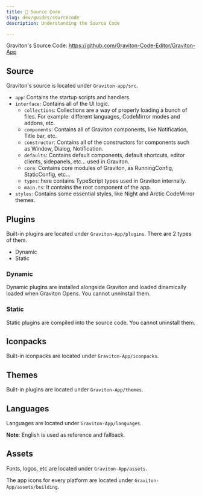 ```yaml
---
title: 🧠 Source Code
slug: dev/guides/sourcecode
description: Understanding the Source Code

---
```



Graviton's Source Code: https://github.com/Graviton-Code-Editor/Graviton-App

## Source

Graviton's source is located under `Graviton-app/src`. 
* `app`: Contains the startup scripts and handlers.
* `interface`: Contains all of the UI logic.
	- `collections`: Collections are a way of properly loading a bunch of files. For example: different languages, CodeMirror modes and addons, etc.
	- `components`: Contains all of Graviton components, like Notification, Title bar, etc.
	- `constructor`: Contains all of the constructors for components such as Window, Dialog, Notification.
	- `defaults`: Contains default components, default shortcuts, editor clients, sidepanels, etc... used in Graviton.
	- `core`: Contains core modules of Graviton, as RunningConfig, StaticConfig, etc...
	- `types`: here contains TypeScript types used in Graviton internally.
	- `main.ts`: It contains the root component of the app.
* `styles`: Contains some essential styles, like Night and Arctic CodeMirror themes.

## Plugins
Built-in plugins are located under `Graviton-App/plugins`. There are 2 types of them.
* Dynamic
* Static

### Dynamic
Dynamic plugins are installed alongside Graviton and loaded dinamically loaded when Graviton Opens.
You cannot unninstall them.


### Static
Static plugins are compiled into the source code. You cannot uninstall them.

## Iconpacks
Built-in iconpacks are located under `Graviton-App/iconpacks`.

## Themes
Built-in plugins are located under `Graviton-App/themes`.

## Languages
Languages are located under `Graviton-App/languages`.

**Note**: English is used as reference and fallback.

## Assets
Fonts, logos, etc are located under `Graviton-App/assets`.

The app icons for every platform are located under `Graviton-App/assets/building`.



